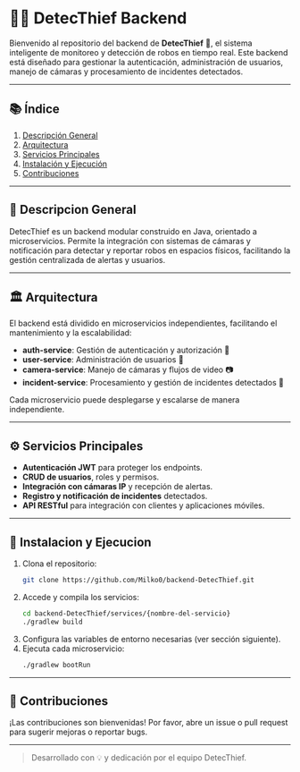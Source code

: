 # 🕵️‍♂️ DetecThief Backend

Bienvenido al repositorio del backend de **DetecThief** 🚨, el sistema inteligente de monitoreo y detección de robos en tiempo real. Este backend está diseñado para gestionar la autenticación, administración de usuarios, manejo de cámaras y procesamiento de incidentes detectados.

---

## 📚 Índice

1. [Descripción General](#-descripcion-general)
2. [Arquitectura](#%EF%B8%8F-arquitectura)
3. [Servicios Principales](#-servicios-principales)
4. [Instalación y Ejecución](#-instalacion-y-ejecucion) 
5. [Contribuciones](#-contribuciones) 

---

## 📝 Descripcion General

DetecThief es un backend modular construido en Java, orientado a microservicios. Permite la integración con sistemas de cámaras y notificación para detectar y reportar robos en espacios físicos, facilitando la gestión centralizada de alertas y usuarios.

---

## 🏛️ Arquitectura

El backend está dividido en microservicios independientes, facilitando el mantenimiento y la escalabilidad:

- **auth-service**: Gestión de autenticación y autorización 🔐
- **user-service**: Administración de usuarios 👤
- **camera-service**: Manejo de cámaras y flujos de video 📷
- **incident-service**: Procesamiento y gestión de incidentes detectados 🚨

Cada microservicio puede desplegarse y escalarse de manera independiente.

---

## ⚙️ Servicios Principales

- **Autenticación JWT** para proteger los endpoints.
- **CRUD de usuarios**, roles y permisos.
- **Integración con cámaras IP** y recepción de alertas.
- **Registro y notificación de incidentes** detectados.
- **API RESTful** para integración con clientes y aplicaciones móviles.

---

## 🚀 Instalacion y Ejecucion

1. Clona el repositorio:
   ```bash
   git clone https://github.com/Milko0/backend-DetecThief.git
   ```
2. Accede y compila los servicios:
   ```bash
   cd backend-DetecThief/services/{nombre-del-servicio}
   ./gradlew build
   ```
3. Configura las variables de entorno necesarias (ver sección siguiente).
4. Ejecuta cada microservicio:
   ```bash
   ./gradlew bootRun
   ```
 
---

## 🤝 Contribuciones

¡Las contribuciones son bienvenidas! Por favor, abre un issue o pull request para sugerir mejoras o reportar bugs.

--- 

> Desarrollado con 💡 y dedicación por el equipo DetecThief.
